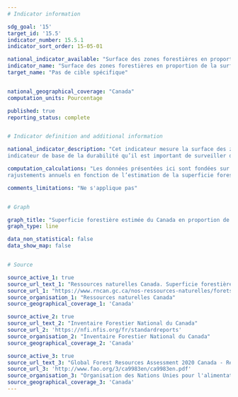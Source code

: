 ```yaml
---
# Indicator information

sdg_goal: '15'
target_id: '15.5'
indicator_number: 15.5.1
indicator_sort_order: 15-05-01

national_indicator_available: "Surface des zones forestières en proportion de la surface terrestre"
indicator_name: "Surface des zones forestières en proportion de la surface terrestre"
target_name: "Pas de cible spécifique"


national_geographical_coverage: "Canada" 
computation_units: Pourcentage

published: true
reporting_status: complete


# Indicator definition and additional information

national_indicator_description: "Cet indicateur mesure la surface des zones forestières en proportion de la surface terrestre. La superficie forestière est un 
indicateur de base de la durabilité qu’il est important de surveiller de près, en particulier dans les régions où la superficie forestière est en train de disparaître. <em>(RNCan)</em>" 

computation_calculations: "Les données présentées ici sont fondées sur l’Inventaire forestier national du Canada (année de référence 2005), et font l’objet de 
rajustements annuels en fonction de l’estimation de la superficie forestière perdue (déboisement) et gagnée (boisement). <em>(RNCan)</em> À partir de 2018, les données sont des estimations utilisant le taux de déforestation d'une année précédente, elles doivent donc être traitées comme une valeur imputée."

comments_limitations: "Ne s'applique pas"


# Graph

graph_title: "Superficie forestière estimée du Canada en proportion de la surface terrestre"
graph_type: line

data_non_statistical: false
data_show_map: false


# Source

source_active_1: true
source_url_text_1: "Ressources naturelles Canada. Superficie forestière"
source_url_1: "https://www.rncan.gc.ca/nos-ressources-naturelles/forets-foresterie/letat-des-forets-au-canada-rappo/quelle-superficie-la-foret-couvr/indicateur-superficie-forestiere/16398?_ga=2.77413789.949776736.1623266810-1855072022.1609855955"
source_organisation_1: "Ressources naturelles Canada"
source_geographical_coverage_1: 'Canada'

source_active_2: true
source_url_text_2: "Inventaire Forestier National du Canada"
source_url_2: 'https://nfi.nfis.org/fr/standardreports'
source_organisation_2: "Inventaire Forestier National du Canada"
source_geographical_coverage_2: 'Canada'

source_active_3: true
source_url_text_3: "Global Forest Resources Assessment 2020 Canada - Report (en anglais seulement - PDF)"
source_url_3: 'http://www.fao.org/3/ca9983en/ca9983en.pdf'
source_organisation_3: "Organisation des Nations Unies pour l'alimentation et l'agriculture"
source_geographical_coverage_3: 'Canada'
---
```

